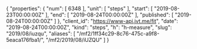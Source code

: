 {
  "properties": {
    "num": [
      6348
    ],
    "unit": [
      "steps"
    ],
    "start": [
      "2019-08-23T00:00:00Z"
    ],
    "end": [
      "2019-08-24T00:00:00Z"
    ],
    "published": [
      "2019-08-24T00:00:00Z"
    ]
  },
  "client_id": "https://www-api.jvt.me/fit",
  "date": "2019-08-24T00:00:00Z",
  "kind": "steps",
  "h": "h-measure",
  "slug": "2019/08/iuzqu",
  "aliases": [
    "/mf2/1ff34c29-8c76-475c-a9f8-5eaca176fba1/",
    "/mf2/2019/08/iUZQU"
  ]
}
